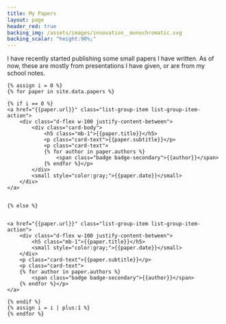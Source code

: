 ```yaml
---
title: My Papers
layout: page
header_red: true
backing_img: /assets/images/innovation__monochromatic.svg
backing_scalar: "height:90%;"
---
```


I have recently started publishing some small papers I have written. As of now, these are mostly from presentations I have given, or are from my school notes.

<div class="list-group" id="posts">

    {% assign i = 0 %}
    {% for paper in site.data.papers %}

    {% if i == 0 %}
    <a href="{{paper.url}}" class="list-group-item list-group-item-action">
        <div class="d-flex w-100 justify-content-between">
            <div class="card-body">
                <h5 class="mb-1">{{paper.title}}</h5>
                <p class="card-text">{{paper.subtitle}}</p>
                <p class="card-text">
                {% for author in paper.authors %}
                    <span class="badge badge-secondary">{{author}}</span>
                {% endfor %}</p>
            </div>
            <small style="color:gray;">{{paper.date}}</small>
        </div>
    </a>


    {% else %}


    <a href="{{paper.url}}" class="list-group-item list-group-item-action">
        <div class="d-flex w-100 justify-content-between">
            <h5 class="mb-1">{{paper.title}}</h5>
            <small style="color:gray;">{{paper.date}}</small>
        </div>
        <p class="card-text">{{paper.subtitle}}</p>
        <p class="card-text">
        {% for author in paper.authors %}
            <span class="badge badge-secondary">{{author}}</span>
        {% endfor %}</p>
    </a>

    {% endif %}
    {% assign i = i | plus:1 %}
    {% endfor %}
</div>